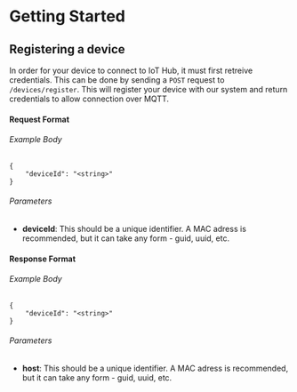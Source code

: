 # Getting Started

## Registering a device

In order for your device to connect to IoT Hub, it must first retreive credentials. This can be done by sending a ```POST``` request to ```/devices/register```. This will register your device with our system and return credentials to allow connection over MQTT.
#### Request Format
###### Example Body
```
{
    "deviceId": "<string>"
}
```

###### Parameters

* **deviceId**: This should be a unique identifier. A MAC adress is recommended, but it can take any form - guid, uuid, etc.

#### Response Format
###### Example Body
```
{
    "deviceId": "<string>"
}
```

###### Parameters

* **host**: This should be a unique identifier. A MAC adress is recommended, but it can take any form - guid, uuid, etc.